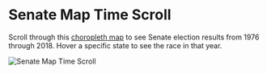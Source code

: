 # Senate Map Time Scroll

Scroll through this [choropleth map](https://zlessner.github.io/senate_maps/index.html) to see Senate election results from 1976 through 2018. Hover a specific state to see the race in that year.

![Senate Map Time Scroll](senate_map_time_scroll.gif)